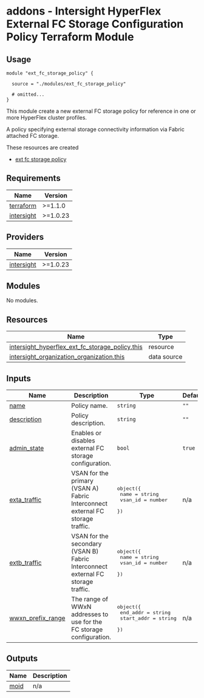 # addons - Intersight HyperFlex External FC Storage Configuration Policy Terraform Module

## Usage

```hcl
module "ext_fc_storage_policy" {

  source = "./modules/ext_fc_storage_policy"

  # omitted...
}
```

This module create a new external FC storage policy for reference in one or more HyperFlex cluster profiles.

A policy specifying external storage connectivity information via Fabric attached FC storage.

These resources are created
* [ext fc storage policy](https://registry.terraform.io/providers/CiscoDevNet/intersight/latest/docs/resources/hyperflex_ext_fc_storage_policy)

<!-- BEGINNING OF PRE-COMMIT-TERRAFORM DOCS HOOK -->
## Requirements

| Name | Version |
|------|---------|
| <a name="requirement_terraform"></a> [terraform](#requirement\_terraform) | >=1.1.0 |
| <a name="requirement_intersight"></a> [intersight](#requirement\_intersight) | >=1.0.23 |

## Providers

| Name | Version |
|------|---------|
| <a name="provider_intersight"></a> [intersight](#provider\_intersight) | >=1.0.23 |

## Modules

No modules.

## Resources

| Name | Type |
|------|------|
| [intersight_hyperflex_ext_fc_storage_policy.this](https://registry.terraform.io/providers/CiscoDevNet/intersight/latest/docs/resources/hyperflex_ext_fc_storage_policy) | resource |
| [intersight_organization_organization.this](https://registry.terraform.io/providers/CiscoDevNet/intersight/latest/docs/data-sources/organization_organization) | data source |

## Inputs

| Name | Description | Type | Default | Required |
|------|-------------|------|---------|:--------:|
| <a name="input_name"></a> [name](#input\_name) | Policy name. | `string` | `""` | yes |
| <a name="input_description"></a> [description](#input\_description) | Policy description. | `string` | `""` | no |
| <a name="input_admin_state"></a> [admin\_state](#input\_admin\_state) | Enables or disables external FC storage configuration. | `bool` | `true` | yes |
| <a name="input_exta_traffic"></a> [exta\_traffic](#input\_exta\_traffic) | VSAN for the primary (VSAN A) Fabric Interconnect external FC storage traffic. | <pre>object({<br>    name  = string<br>    vsan_id        = number<br>  })</pre> | n/a | yes |
| <a name="input_extb_traffic"></a> [extb\_traffic](#input\_extb\_traffic) | VSAN for the secondary (VSAN B) Fabric Interconnect external FC storage traffic. | <pre>object({<br>    name  = string<br>    vsan_id        = number<br>  })</pre> | n/a | yes |
| <a name="input_wwxn_prefix_range"></a> [wwxn\_prefix\_range](#input\_wwxn\_prefix\_range) | The range of WWxN addresses to use for the FC storage configuration. | <pre>object({<br>    end_addr  = string<br>    start_addr  = string<br>  })</pre> | n/a | yes |

## Outputs

| Name | Description |
|------|-------------|
| <a name="output_moid"></a> [moid](#output\_moid) | n/a |
<!-- END OF PRE-COMMIT-TERRAFORM DOCS HOOK -->
